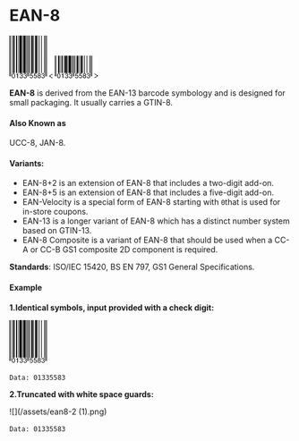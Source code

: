 # EAN-8

![](/assets/ean8-1.png)      ![](/assets/ean8-2.png)

**EAN-8** is derived from the EAN-13 barcode symbology and is designed for small packaging. It usually carries a GTIN-8.

#### **Also Known as**

UCC-8, JAN-8.

#### **Variants:**

* EAN-8+2 is an extension of EAN-8 that includes a two-digit add-on.
* EAN-8+5 is an extension of EAN-8 that includes a five-digit add-on.
* EAN-Velocity is a special form of EAN-8 starting with `0`that is used for in-store coupons.
* EAN-13 is a longer variant of EAN-8 which has a distinct number system based on GTIN-13.
* EAN-8 Composite is a variant of EAN-8 that should be used when a CC-A or CC-B GS1 composite 2D component is required.

**Standards**: ISO/IEC 15420, BS EN 797, GS1 General Specifications.

#### Example

**1.Identical symbols, input provided with a check digit:**

![](/assets/ean8-1.png)

```
Data: 01335583
```

**2.Truncated with white space guards:**

![](/assets/ean8-2 (1).png\)

```
Data: 01335583
```



